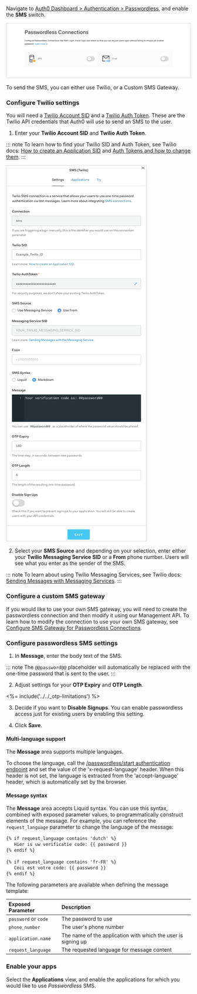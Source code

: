 
Navigate to [Auth0 Dashboard > Authentication > Passwordless](${manage_url}/#/connections/passwordless), and enable the **SMS** switch.

![Enable SMS Passwordless](/media/articles/connections/passwordless/connections-passwordless-list.png)

To send the SMS, you can either use Twilio, or a Custom SMS Gateway.

### Configure Twilio settings

You will need a [Twilio Account SID](https://www.twilio.com/help/faq/twilio-basics/what-is-an-application-sid) and a [Twilio Auth Token](https://www.twilio.com/help/faq/twilio-basics/what-is-the-auth-token-and-how-can-i-change-it). These are the Twilio API credentials that Auth0 will use to send an SMS to the user.

1. Enter your **Twilio Account SID** and **Twilio Auth Token**.

::: note
To learn how to find your Twilio SID and Auth Token, see Twilio docs: [How to create an Application SID](https://www.twilio.com/help/faq/twilio-basics/what-is-an-application-sid) and [Auth Tokens and how to change them](https://www.twilio.com/help/faq/twilio-basics/what-is-the-auth-token-and-how-can-i-change-it).
:::

![Configure SMS Passwordless](/media/articles/connections/passwordless/connections-passwordless-sms.png)

2. Select your **SMS Source** and depending on your selection, enter either your **Twilio Messaging Service SID** or a **From** phone number. Users will see what you enter as the sender of the SMS.

::: note
To learn about using Twilio Messaging Services, see Twilio docs: [Sending Messages with Messaging Services](https://www.twilio.com/docs/sms/services/services-send-messages).
:::

### Configure a custom SMS gateway

If you would like to use your own SMS gateway, you will need to create the passwordless connection and then modify it using our Management API. To learn how to modify the connection to use your own SMS gateway, see [Configure SMS Gateway for Passwordless Connections](/connections/passwordless/guides/use-sms-gateway-passwordless).

### Configure passwordless SMS settings

1. In **Message**, enter the body text of the SMS.

::: note
The `@@password@@` placeholder will automatically be replaced with the one-time password that is sent to the user.
:::

2. Adjust settings for your **OTP Expiry** and **OTP Length**.

<%= include('../../_otp-limitations') %>

3. Decide if you want to **Disable Signups**. You can enable passwordless access just for existing users by enabling this setting.

4. Click **Save**.

#### Multi-language support

The **Message** area supports multiple languages. 

To choose the language, call the [/passwordless/start authentication endpoint](/api/authentication/reference#get-code-or-link) and set the value of the 'x-request-language' header. When this header is not set, the language is extracted from the 'accept-language' header, which is automatically set by the browser.

#### Message syntax

The **Message** area accepts Liquid syntax. You can use this syntax, combined with exposed parameter values, to programmatically construct elements of the message. For example, you can reference the `request_language` parameter to change the language of the message:

```text
{% if request_language contains 'dutch' %}
   Hier is uw verificatie code: {{ password }}
{% endif %}

{% if request_language contains 'fr-FR' %}
   Ceci est votre code: {{ password }}
{% endif %}
```

The following parameters are available when defining the message template:

| Exposed Parameter | Description |
|:------------------|:---------|
| `password` or `code` | The password to use |
| `phone_number` | The user's phone number |
| `application.name` | The name of the application with which the user is signing up |
| `request_language` | The requested language for message content |

### Enable your apps

Select the **Applications** view, and enable the applications for which you would like to use <dfn data-key="passwordless">Passwordless</dfn> SMS.

